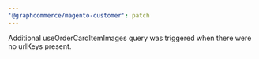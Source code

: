 ```yaml
---
'@graphcommerce/magento-customer': patch
---
```


Additional useOrderCardItemImages query was triggered when there were no urlKeys present.
